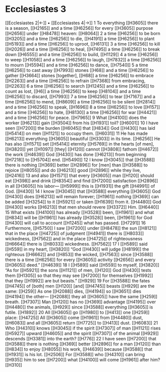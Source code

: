 # Ecclesiastes 3
[[Ecclesiastes 2|←]] • [[Ecclesiastes 4|→]]
1 To everything [[H3605]] there is a season, [[H2165]] and a time [[H6256]] for every [[H3605]] purpose [[H2656]] under [[H8478]] heaven: [[H8064]] 
2 a time [[H6256]] to be born [[H3205]] and a time [[H6256]] to die, [[H4191]] a time [[H6256]] to plant [[H5193]] and a time [[H6256]] to uproot, [[H6131]] 
3 a time [[H6256]] to kill [[H2026]] and a time [[H6256]] to heal, [[H7495]] a time [[H6256]] to break down [[H6555]] and a time [[H6256]] to build, [[H1129]] 
4 a time [[H6256]] to weep [[H1058]] and a time [[H6256]] to laugh, [[H7832]] a time [[H6256]] to mourn [[H5594]] and a time [[H6256]] to dance, [[H7540]] 
5 a time [[H6256]] to cast away [[H7993]] stones [[H68]] and a time [[H6256]] to gather [[H3664]] stones [together], [[H68]] a time [[H6256]] to embrace [[H2263]] and a time [[H6256]] to refrain [[H7368]] from embracing, [[H2263]] 
6 a time [[H6256]] to search [[H1245]] and a time [[H6256]] to count as lost, [[H6]] a time [[H6256]] to keep [[H8104]] and a time [[H6256]] to discard, [[H7993]] 
7 a time [[H6256]] to tear [[H7167]] and a time [[H6256]] to mend, [[H8609]] a time [[H6256]] to be silent [[H2814]] and a time [[H6256]] to speak, [[H1696]] 
8 a time [[H6256]] to love [[H157]] and a time [[H6256]] to hate, [[H8130]] a time [[H6256]] for war [[H4421]] and a time [[H6256]] for peace. [[H7965]] 
9 What [[H4100]] does the worker [[H6213]] gain [[H3504]] from his [[H1931]] toil? [[H6001]] 
10 I have seen [[H7200]] the burden [[H6045]] that [[H834]] God [[H430]] has laid [[H5414]] on men [[H1121]] to occupy them. [[H6031]] 
11 He has made [[H6213]] everything [[H3605]] beautiful [[H3303]] in its time. [[H6256]] He has also [[H1571]] set [[H5414]] eternity [[H5769]] in the hearts [of men], [[H3820]] yet [[H1097]] [they] [[H120]] cannot [[H3808]] fathom [[H4672]] the work [[H4639]] God [[H430]] has done [[H6213]] from beginning [[H7218]] to [[H5704]] end. [[H5490]] 
12 I know [[H3045]] that [[H3588]] there is nothing [[H369]] better [[H2896]] for [men] than [[H3588]] to rejoice [[H8055]] and do [[H6213]] good [[H2896]] while they live, [[H2416]] 
13 and also [[H1571]] that every [[H3605]] man [[H120]] should eat [[H398]] and drink [[H8354]] and find [[H7200]] satisfaction [[H2896]] in all [[H3605]] his labor— [[H5999]] this is [[H1931]] the gift [[H4991]] of God. [[H430]] 
14 I know [[H3045]] that [[H3588]] everything [[H3605]] God [[H430]] does [[H6213]] will remain forever; [[H1961]] nothing [[H369]] can be added [[H3254]] to it [[H5921]] or taken [[H1639]] from it. [[H4480]] God [[H430]] works [[H6213]] that men should revere [[H3372]] Him. [[H6440]] 
15 What exists [[H4100]] has already [[H3528]] been, [[H1961]] and what [[H834]] will be [[H1961]] has already [[H3528]] been, [[H1961]] for God [[H430]] will call to account [[H1245]] what has passed. [[H7291]] 
16 Furthermore, [[H5750]] I saw [[H7200]] under [[H8478]] the sun [[H8121]] that in the place [[H4725]] of judgment [[H4941]] there is [[H8033]] wickedness, [[H7562]] and in the place [[H4725]] of righteousness [[H6664]] there is [[H8033]] wickedness. [[H7562]] 
17 I [[H589]] said [[H559]] in my heart, [[H3820]] “God [[H430]] will judge [[H8199]] the righteous [[H6662]] and [[H853]] the wicked, [[H7563]] since [[H3588]] there is a time [[H6256]] for every [[H3605]] activity [[H2656]] and every [[H3605]] deed.” [[H4639]] 
18 I [[H589]] said [[H559]] to myself, [[H3820]] “As for [[H5921]] the sons [[H1121]] of men, [[H120]] God [[H430]] tests them [[H1305]] so that they may see [[H7200]] for themselves [[H1992]] that they [[H1992]] are but beasts.” [[H929]] 
19 For [[H3588]] the fates [[H4745]] of [both] men [[H120]] [and] [[H4745]] beasts [[H929]] are the same: [[H259]] As one [[H2088]] dies, [[H4194]] so [[H3651]] dies [[H4194]] the other— [[H2088]] they all [[H3605]] have the same [[H259]] breath. [[H7307]] Man [[H120]] has no [[H369]] advantage [[H4195]] over [[H4480]] the animals, [[H929]] since [[H3588]] everything [[H3605]] is futile. [[H1892]] 
20 All [[H3605]] go [[H1980]] to [[H413]] one [[H259]] place: [[H4725]] All [[H3605]] come [[H1961]] from [[H4480]] dust, [[H6083]] and all [[H3605]] return [[H7725]] to [[H413]] dust. [[H6083]] 
21 Who [[H4310]] knows [[H3045]] if the spirit [[H7307]] of man [[H1121]] rises [[H5927]] upward [[H4605]] and the spirit [[H7307]] of the animal [[H929]] descends [[H3381]] into the earth? [[H776]] 
22 I have seen [[H7200]] that [[H3588]] there is nothing [[H369]] better [[H2896]] for a man [[H120]] than [[H834]] to enjoy [[H8055]] his work, [[H4639]] because [[H3588]] that [[H1931]] is his lot. [[H2506]] For [[H3588]] who [[H4310]] can bring [[H935]] him to see [[H7200]] what [[H4100]] will come [[H1961]] after him? [[H310]] 
